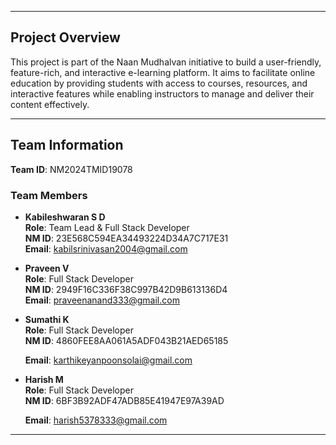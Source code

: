 
---

## **Project Overview**
This project is part of the Naan Mudhalvan initiative to build a user-friendly, feature-rich, and interactive e-learning platform. It aims to facilitate online education by providing students with access to courses, resources, and interactive features while enabling instructors to manage and deliver their content effectively.

---

## **Team Information**
**Team ID**: NM2024TMID19078

### **Team Members**
- **Kabileshwaran S D**  
  **Role**: Team Lead & Full Stack Developer  
  **NM ID**: 23E568C594EA34493224D34A7C717E31  
  **Email**: kabilsrinivasan2004@gmail.com  

- **Praveen V**  
  **Role**: Full Stack Developer  
  **NM ID**: 2949F16C336F38C997B42D9B613136D4  
  **Email**: praveenanand333@gmail.com

- **Sumathi K**  
  **Role**: Full Stack Developer  
  **NM ID**: 4860FEE8AA061A5ADF043B21AED65185
  
  **Email**: karthikeyanpoonsolai@gmail.com

- **Harish M**  
  **Role**: Full Stack Developer  
  **NM ID**: 6BF3B92ADF47ADB85E41947E97A39AD
  
  **Email**: harish5378333@gmail.com

---
